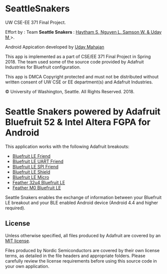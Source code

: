 # SeattleSnakers
UW CSE-EE 371 Final Project.



Effort by : Team <b>Seattle Snakers </b>: <u>Haytham S, Nguyen L. Samson W. & Uday M </u>>.
 
Android Appication developed by [Uday Mahajan](http://www.udaymahajan.me)
 
 

This app is implemented as a part of CSE/EE 371 Final Project in Spring 2018.
The team used some of the source code provided by Adafruit Industries for Bluefruit configuration.
 
This app is DMCA Copyright protected and must not be distributed without written
consent of UW CSE or EE department(s) and Adafruit Industries.
   

© University of Washington, Seattle.
All Rights Reserved. 2018.
   


Seattle Snakers powered by Adafruit Bluefruit 52 & Intel Altera FGPA for Android
================================

This application works with the following Adafruit breakouts:

- [Bluefruit LE Friend](https://www.adafruit.com/product/2267)
- [Bluefruit LE UART Friend](https://www.adafruit.com/product/2479)
- [Bluefruit LE SPI Friend](https://www.adafruit.com/product/2633)
- [Bluefruit LE Shield](https://www.adafruit.com/products/2746)
- [Bluefruit LE Micro](https://www.adafruit.com/product/2661)
- [Feather 32u4 Bluefruit LE](https://www.adafruit.com/product/2829)
- [Feather M0 Bluefruit LE](https://www.adafruit.com/products/2995)

Seattle Snakers enables the exchange of information between your Bluefruit LE breakout and your BLE enabled Android device (Android 4.4 and higher required).  


## License

Unless otherwise specified, all files produced by Adafruit are covered by an [MIT license](https://github.com/adafruit/Bluefruit_LE_Connect_Android/blob/master/license.txt).  

Files produced by Nordic Semiconductors are covered by their own license terms, as detailed in the file headers and appropriate folders. Please carefully review the license requirements before using this source code in your own application.
